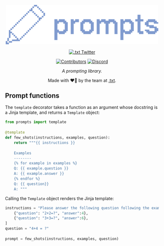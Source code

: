 <div align="center" style="margin-bottom: 1em;">

<img src="./docs/assets/images/logo.png" alt="Prompts Logo" width=500></img>

[![.txt Twitter][dottxt-twitter-badge]][dottxt-twitter]

[![Contributors][contributors-badge]][contributors]
[![Discord][discord-badge]][discord]


*A prompting library.*

Made with ❤👷️ by the team at [.txt](https://dottxt.co).

</div>


## Prompt functions

The `template` decorator takes a function as an argument whose docstring is a Jinja template, and returns a `Template` object:

```python
from prompts import template

@template
def few_shots(instructions, examples, question):
    return """{{ instructions }}

    Examples
    --------
    {% for example in examples %}
    Q: {{ example.question }}
    A: {{ example.answer }}
    {% endfor %}
    Q: {{ question}}
    A: """
```

Calling the `Template` object renders the Jinja template:

```python
instructions = "Please answer the following question following the examples" examples = [
    {"question": "2+2=?", "answer":4},
    {"question": "3+3=?", "answer":6},
]
question = "4+4 = ?"

prompt = few_shots(instructions, examples, question)
```


[contributors]: https://github.com/dottxt-ai/prompts/graphs/contributors
[contributors-badge]: https://img.shields.io/github/contributors/dottxt-ai/prompts?style=flat-square&logo=github&logoColor=white&color=ECEFF4
[dottxt-twitter]: https://twitter.com/dottxtai
[discord]: https://discord.gg/R9DSu34mGd
[discord-badge]: https://img.shields.io/discord/1182316225284554793?color=81A1C1&logo=discord&logoColor=white&style=flat-square
[dottxt-twitter-badge]: https://img.shields.io/twitter/follow/dottxtai?style=social
